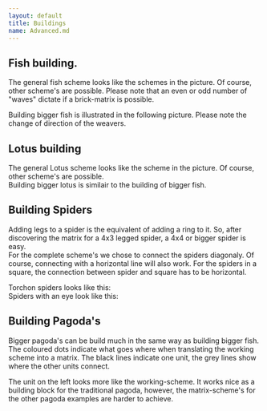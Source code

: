 ```yaml
---
layout: default
title: Buildings
name: Advanced.md
---
```


## Fish building.
The general fish scheme looks like the schemes in the picture. Of course, other scheme's are possible. Please note that an even or odd number of "waves" dictate if a <span class="elem">brick-matrix</span> is possible.      
  
Building bigger fish is illustrated in the following picture. Please note the change of direction of the weavers.       

## Lotus building
The general Lotus scheme looks like the scheme in the picture. Of course, other scheme's are possible.      
Building bigger lotus is similair to the building of bigger fish.

## Building Spiders
Adding legs to a spider is the equivalent of adding a ring to it. So, after discovering the matrix for a 4x3 legged spider, a 4x4 or bigger spider is easy.            
For the complete scheme's we chose to connect the spiders diagonaly. Of course, connecting with a horizontal line will also work. For the spiders in a square, the connection between spider and square has to be horizontal.   

Torchon spiders looks like this:        
Spiders with an eye look like this:          

## Building Pagoda's
Bigger pagoda's can be build much in the same way as building bigger fish.            
The coloured dots indicate what goes where when translating the working scheme into a matrix. The black lines indicate one unit, the grey lines show where the other units connect.         

The unit on the left looks more like the working-scheme. It works nice as a building block for the traditional pagoda, however, the matrix-scheme's for the other pagoda examples are harder to achieve.

